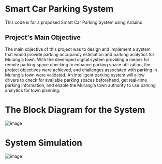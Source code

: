 # Smart Car Parking System
This code is for a proposed Smart Car Parking System using Arduino. 
## Project's Main Objective
The main objective of this project was to design and implement a system that would provide parking occupancy estimation and parking analytics for Murang’a town. With the developed digital system providing a means for remote parking space checking to enhance parking space utilization, the project objectives were achieved, and challenges associated with parking in Murang’a town were validated. An intelligent parking system will allow drivers to check for available parking spaces beforehand, get real-time parking information, and enable the Murang’a town authority to use parking analytics for town planning.
# The Block Diagram for the System
![image](https://github.com/koomedenis40/Smart_Car_Parking_System_Code/assets/98518504/febbe753-4add-4462-8f4d-91d42a1f1230)

# System Simulation <br>
![image](https://github.com/koomedenis40/Smart_Car_Parking_System_Code/assets/98518504/59894066-983d-4d09-b927-2ae90cb3a8a8)

